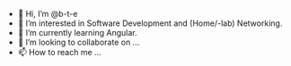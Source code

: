 - 👋 Hi, I’m @b-t-e
- 👀 I’m interested in Software Development and (Home/-lab) Networking.
- 🌱 I’m currently learning Angular.
- 💞️ I’m looking to collaborate on ...
- 📫 How to reach me ...

<!---
b-t-e/b-t-e is a ✨ special ✨ repository because its `README.md` (this file) appears on your GitHub profile.
You can click the Preview link to take a look at your changes.
--->
